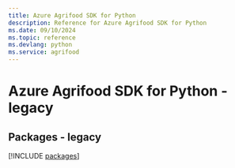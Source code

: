 ```yaml
---
title: Azure Agrifood SDK for Python
description: Reference for Azure Agrifood SDK for Python
ms.date: 09/10/2024
ms.topic: reference
ms.devlang: python
ms.service: agrifood
---
```

# Azure Agrifood SDK for Python - legacy
## Packages - legacy
[!INCLUDE [packages](agrifood-index.md)]